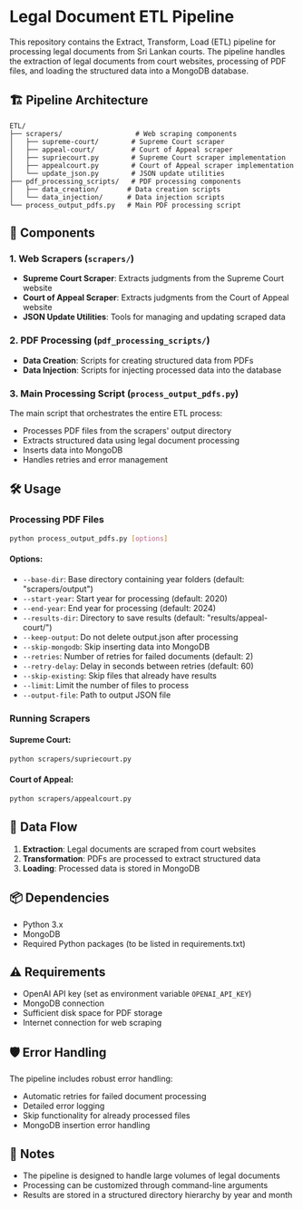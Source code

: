 # Legal Document ETL Pipeline

This repository contains the Extract, Transform, Load (ETL) pipeline for processing legal documents from Sri Lankan courts. The pipeline handles the extraction of legal documents from court websites, processing of PDF files, and loading the structured data into a MongoDB database.

## 🏗️ Pipeline Architecture

```
ETL/
├── scrapers/                  # Web scraping components
│   ├── supreme-court/        # Supreme Court scraper
│   ├── appeal-court/         # Court of Appeal scraper
│   ├── supriecourt.py        # Supreme Court scraper implementation
│   ├── appealcourt.py        # Court of Appeal scraper implementation
│   └── update_json.py        # JSON update utilities
├── pdf_processing_scripts/   # PDF processing components
│   ├── data_creation/       # Data creation scripts
│   └── data_injection/      # Data injection scripts
└── process_output_pdfs.py   # Main PDF processing script
```

## 🚀 Components

### 1. Web Scrapers (`scrapers/`)
- **Supreme Court Scraper**: Extracts judgments from the Supreme Court website
- **Court of Appeal Scraper**: Extracts judgments from the Court of Appeal website
- **JSON Update Utilities**: Tools for managing and updating scraped data

### 2. PDF Processing (`pdf_processing_scripts/`)
- **Data Creation**: Scripts for creating structured data from PDFs
- **Data Injection**: Scripts for injecting processed data into the database

### 3. Main Processing Script (`process_output_pdfs.py`)
The main script that orchestrates the entire ETL process:
- Processes PDF files from the scrapers' output directory
- Extracts structured data using legal document processing
- Inserts data into MongoDB
- Handles retries and error management

## 🛠️ Usage

### Processing PDF Files

```bash
python process_output_pdfs.py [options]
```

#### Options:
- `--base-dir`: Base directory containing year folders (default: "scrapers/output")
- `--start-year`: Start year for processing (default: 2020)
- `--end-year`: End year for processing (default: 2024)
- `--results-dir`: Directory to save results (default: "results/appeal-court/")
- `--keep-output`: Do not delete output.json after processing
- `--skip-mongodb`: Skip inserting data into MongoDB
- `--retries`: Number of retries for failed documents (default: 2)
- `--retry-delay`: Delay in seconds between retries (default: 60)
- `--skip-existing`: Skip files that already have results
- `--limit`: Limit the number of files to process
- `--output-file`: Path to output JSON file

### Running Scrapers

#### Supreme Court:
```bash
python scrapers/supriecourt.py
```

#### Court of Appeal:
```bash
python scrapers/appealcourt.py
```

## 🔄 Data Flow

1. **Extraction**: Legal documents are scraped from court websites
2. **Transformation**: PDFs are processed to extract structured data
3. **Loading**: Processed data is stored in MongoDB

## 📦 Dependencies

- Python 3.x
- MongoDB
- Required Python packages (to be listed in requirements.txt)

## ⚠️ Requirements

- OpenAI API key (set as environment variable `OPENAI_API_KEY`)
- MongoDB connection
- Sufficient disk space for PDF storage
- Internet connection for web scraping

## 🛡️ Error Handling

The pipeline includes robust error handling:
- Automatic retries for failed document processing
- Detailed error logging
- Skip functionality for already processed files
- MongoDB insertion error handling

## 📝 Notes

- The pipeline is designed to handle large volumes of legal documents
- Processing can be customized through command-line arguments
- Results are stored in a structured directory hierarchy by year and month
